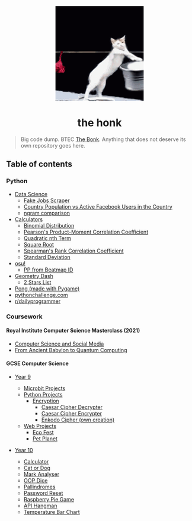 <div align="center">
    <img height="256" src="assets/readme.gif" alt="">
    <h1>the honk</h1>
</div>

> Big code dump. BTEC [The Bonk](https://github.com/GD-NTB/the-bonk). Anything that does not deserve its own repository goes here.

## Table of contents

### Python

- [Data Science](python/data%20science)
  - [Fake Jobs Scraper](python/data%20science/fakejobs.py)
  - [Country Population vs Active Facebook Users in the Country](python/data%20science/facebook.py)
  - [ngram comparison](python/data%20science/ngrams%20comparison/ngram%20comparison.py)
- [Calculators](python/calculators)
  - [Binomial Distribution](python/calculators/binomial%20distribution.py)
  - [Pearson's Product-Moment Correlation Coefficient](python/calculators/pmcc.py)
  - [Quadratic nth Term](python/calculators/quadratic%20nth%20term.py)
  - [Square Root](python/calculators/sqrt.py)
  - [Spearman's Rank Correlation Coefficient](python/calculators/srcc.py)
  - [Standard Deviation](python/calculators/stdev.py)
- [osu!](python/osu)
  - [PP from Beatmap ID](python/osu/pp.py)
- [Geometry Dash](python/gd)
  - [2 Stars List](python/gd/2stars.py)
- [Pong (made with Pygame)](python/pong)
- [pythonchallenge.com](python/pythonchallenge.com)
- [r/dailyprogrammer](python/dailyprogrammmer)

### Coursework

#### Royal Institute Computer Science Masterclass (2021)

- [Computer Science and Social Media](coursework/royal%20institute%20computer%20science%20masterclasses%202021/computer%20science%20and%20social%20media)
- [From Ancient Babylon to Quantum Computing](coursework/royal%20institute%20computer%20science%20masterclasses%202021/from%20ancient%20babylon%20to%20quantum%20computing)

#### GCSE Computer Science

- [Year 9](coursework/gcse%20computer%20science/year%209)

  - [Microbit Projects](coursework/gcse%20computer%20science/year%209/microbit)
  - [Python Projects](coursework/gcse%20computer%20science/year%209/python)
    - [Encryption](coursework/gcse%20computer%20science/year%209/python/encryption)
      - [Caesar Cipher Decrypter](coursework/gcse%20computer%20science/year%209/python/encryption/caesar%20cipher/Decrypter.py)
      - [Caesar Cipher Encrypter](coursework/gcse%20computer%20science/year%209/python/encryption/caesar%20cipher/Encrypter.py)
      - [Enkodo Cipher (own creation)](coursework/gcse%20computer%20science/year%209/python/encryption/Enkodo%20Cipher.py)
  - [Web Projects](coursework/gcse%20computer%20science/year%209/web)
    - [Eco Fest](coursework/gcse%20computer%20science/year%209/web/eco%20fest)
    - [Pet Planet](coursework/gcse%20computer%20science/year%209/python/web/pet%20planet)

- [Year 10](coursework/gcse%20computer%20science/year%2010)
  - [Calculator](coursework/gcse%20computer%20science/year%2010/calculator)
  - [Cat or Dog](coursework/gcse%20computer%20science/year%2010/cat%20or%20dog)
  - [Mark Analyser](coursework/gcse%20computer%20science/year%2010/mark%20analyser)
  - [OOP Dice](coursework/gcse%20computer%20science/year%2010/oop%20dice)
  - [Pallindromes](coursework/gcse%20computer%20science/year%2010/pallindromes)
  - [Password Reset](coursework/gcse%20computer%20science/year%2010/password%20reset)
  - [Raspberry Pie Game](coursework/gcse%20computer%20science/year%2010/raspberry%20pie%20game)
  - [API Hangman](coursework/gcse%20computer%20science/year%2010/API%20Hangman.py)
  - [Temperature Bar Chart](coursework/gcse%20computer%20science/year%2010/Temperature%20Bar%20Chart.py)

